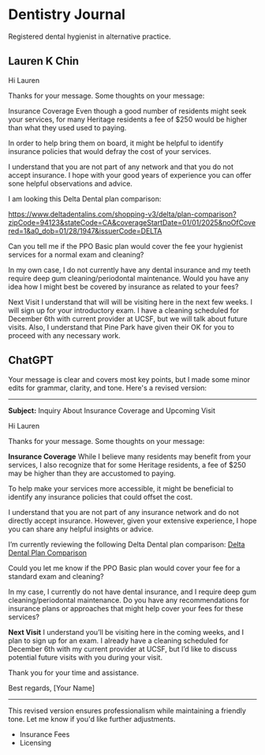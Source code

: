 # Dentistry Journal

Registered dental hygienist in alternative practice.


## Lauren K Chin

Hi Lauren

Thanks for your message. Some thoughts on your message:


Insurance Coverage
Even though a good number of residents might seek your services, for many Heritage residents a fee of $250 would be higher than what they used used to paying.

In order to help bring them on board, it might be helpful to identify insurance policies that would defray the cost of your services.

I understand that you are not part of any network and that you do not accept insurance. I hope with your good years of experience you can offer sone helpful observations and advice.

I am looking this Delta Dental plan comparison:

https://www.deltadentalins.com/shopping-v3/delta/plan-comparison?zipCode=94123&stateCode=CA&coverageStartDate=01/01/2025&noOfCovered=1&a0_dob=01/28/1947&issuerCode=DELTA

Can you tell me if the PPO Basic plan would cover the fee your hygienist services for a normal exam and cleaning?

In my own case, I do not currently have any dental insurance and my teeth require deep gum cleaning/periodontal maintenance. Would you have any idea how I might best be covered by insurance as related to your fees?

Next Visit
I understand that will will be visiting here in the next few weeks. I will sign up for your introductory exam. I have a cleaning scheduled for December 6th with current provider at UCSF, but we will talk about future visits. Also, I understand that Pine Park have given their OK for you to proceed with any necessary work.


## ChatGPT

Your message is clear and covers most key points, but I made some minor edits for grammar, clarity, and tone. Here's a revised version:

---

**Subject:** Inquiry About Insurance Coverage and Upcoming Visit

Hi Lauren

Thanks for your message. Some thoughts on your message:

**Insurance Coverage**
While I believe many residents may benefit from your services, I also recognize that for some Heritage residents, a fee of $250 may be higher than they are accustomed to paying.

To help make your services more accessible, it might be beneficial to identify any insurance policies that could offset the cost.

I understand that you are not part of any insurance network and do not directly accept insurance. However, given your extensive experience, I hope you can share any helpful insights or advice.

I’m currently reviewing the following Delta Dental plan comparison:
[Delta Dental Plan Comparison](https://www.deltadentalins.com/shopping-v3/delta/plan-comparison?zipCode=94123&stateCode=CA&coverageStartDate=01/01/2025&noOfCovered=1&a0_dob=01/28/1947&issuerCode=DELTA)

Could you let me know if the PPO Basic plan would cover your fee for a standard exam and cleaning?

In my case, I currently do not have dental insurance, and I require deep gum cleaning/periodontal maintenance. Do you have any recommendations for insurance plans or approaches that might help cover your fees for these services?

**Next Visit**
I understand you’ll be visiting here in the coming weeks, and I plan to sign up for an exam. I already have a cleaning scheduled for December 6th with my current provider at UCSF, but I’d like to discuss potential future visits with you during your visit.

Thank you for your time and assistance.

Best regards,
[Your Name]

---

This revised version ensures professionalism while maintaining a friendly tone. Let me know if you'd like further adjustments.









* Insurance Fees
* Licensing
